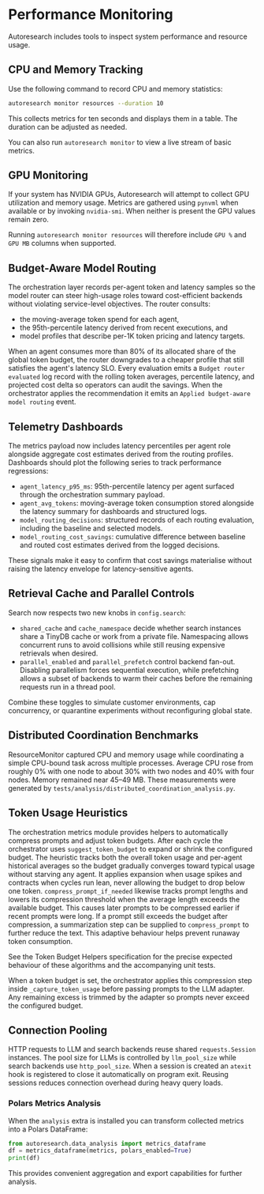 # Performance Monitoring

Autoresearch includes tools to inspect system performance and resource usage.

## CPU and Memory Tracking

Use the following command to record CPU and memory statistics:

```bash
autoresearch monitor resources --duration 10
```

This collects metrics for ten seconds and displays them in a table. The
duration can be adjusted as needed.

You can also run `autoresearch monitor` to view a live stream of basic metrics.

## GPU Monitoring

If your system has NVIDIA GPUs, Autoresearch will attempt to collect GPU
utilization and memory usage. Metrics are gathered using `pynvml` when
available or by invoking `nvidia-smi`. When neither is present the GPU values
remain zero.

Running `autoresearch monitor resources` will therefore include ``GPU %`` and
``GPU MB`` columns when supported.

## Budget-Aware Model Routing

The orchestration layer records per-agent token and latency samples so the
model router can steer high-usage roles toward cost-efficient backends without
violating service-level objectives. The router consults:

- the moving-average token spend for each agent,
- the 95th-percentile latency derived from recent executions, and
- model profiles that describe per-1K token pricing and latency targets.

When an agent consumes more than 80% of its allocated share of the global token
budget, the router downgrades to a cheaper profile that still satisfies the
agent's latency SLO. Every evaluation emits a `Budget router evaluated` log
record with the rolling token averages, percentile latency, and projected cost
delta so operators can audit the savings. When the orchestrator applies the
recommendation it emits an `Applied budget-aware model routing` event.

## Telemetry Dashboards

The metrics payload now includes latency percentiles per agent role alongside
aggregate cost estimates derived from the routing profiles. Dashboards should
plot the following series to track performance regressions:

- `agent_latency_p95_ms`: 95th-percentile latency per agent surfaced through the
  orchestration summary payload.
- `agent_avg_tokens`: moving-average token consumption stored alongside the
  latency summary for dashboards and structured logs.
- `model_routing_decisions`: structured records of each routing evaluation,
  including the baseline and selected models.
- `model_routing_cost_savings`: cumulative difference between baseline and
  routed cost estimates derived from the logged decisions.

These signals make it easy to confirm that cost savings materialise without
raising the latency envelope for latency-sensitive agents.

## Retrieval Cache and Parallel Controls

Search now respects two new knobs in `config.search`:

- `shared_cache` and `cache_namespace` decide whether search instances share a
  TinyDB cache or work from a private file. Namespacing allows concurrent runs
  to avoid collisions while still reusing expensive retrievals when desired.
- `parallel_enabled` and `parallel_prefetch` control backend fan-out. Disabling
  parallelism forces sequential execution, while prefetching allows a subset of
  backends to warm their caches before the remaining requests run in a thread
  pool.

Combine these toggles to simulate customer environments, cap concurrency, or
quarantine experiments without reconfiguring global state.

## Distributed Coordination Benchmarks

ResourceMonitor captured CPU and memory usage while coordinating a simple
CPU-bound task across multiple processes. Average CPU rose from roughly 0%
with one node to about 30% with two nodes and 40% with four nodes. Memory
remained near 45–49 MB. These measurements were generated by
`tests/analysis/distributed_coordination_analysis.py`.

## Token Usage Heuristics

The orchestration metrics module provides helpers to automatically compress
prompts and adjust token budgets. After each cycle the orchestrator uses
`suggest_token_budget` to expand or shrink the configured budget. The heuristic
tracks both the overall token usage and per-agent historical averages so the
budget gradually converges toward typical usage without starving any agent. It
applies expansion when usage spikes and contracts when cycles run lean, never
allowing the budget to drop below one token. `compress_prompt_if_needed`
likewise tracks prompt lengths and lowers its compression threshold when the
average length exceeds the available budget. This causes later prompts to be
compressed earlier if recent prompts were long. If a prompt still exceeds the
budget after compression, a summarization step can be supplied to
``compress_prompt`` to further reduce the text. This adaptive behaviour helps
prevent runaway token consumption.

See the Token Budget Helpers specification for the precise expected
behaviour of these algorithms and the accompanying unit tests.

When a token budget is set, the orchestrator applies this compression step
inside ``_capture_token_usage`` before passing prompts to the LLM adapter.
Any remaining excess is trimmed by the adapter so prompts never exceed the
configured budget.

## Connection Pooling

HTTP requests to LLM and search backends reuse shared `requests.Session`
instances. The pool size for LLMs is controlled by `llm_pool_size` while search
backends use `http_pool_size`. When a session is created an `atexit` hook is
registered to close it automatically on program exit. Reusing sessions reduces
connection overhead during heavy query loads.

### Polars Metrics Analysis

When the `analysis` extra is installed you can transform collected metrics into
a Polars DataFrame:

```python
from autoresearch.data_analysis import metrics_dataframe
df = metrics_dataframe(metrics, polars_enabled=True)
print(df)
```

This provides convenient aggregation and export capabilities for further
analysis.

